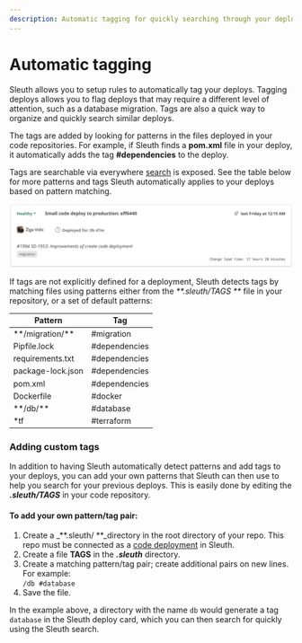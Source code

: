 ```yaml
---
description: Automatic tagging for quickly searching through your deploy history
---
```


# Automatic tagging

Sleuth allows you to setup rules to automatically tag your deploys. Tagging deploys allows you to flag deploys that may require a different level of attention, such as a database migration. Tags are also a quick way to organize and quickly search similar deploys.

The tags are added by looking for patterns in the files deployed in your code repositories. For example, if Sleuth finds a **pom.xml** file in your deploy, it automatically adds the tag **#dependencies** to the deploy. 

Tags are searchable via everywhere [search](search.md) is exposed. See the table below for more patterns and tags Sleuth automatically applies to your deploys based on pattern matching. 

![ The \`migration\` tag was automatically added to the deploy](../../.gitbook/assets/sleuth-sleuth-2021-01-31-14-01-42.png)

If tags are not explicitly defined for a deployment, Sleuth detects tags by matching files using patterns either from the _**.sleuth/TAGS **_ file in your repository, or a set of default patterns:

| Pattern             | Tag           |
| ------------------- | ------------- |
| \*\*/migration/\*\* | #migration    |
| Pipfile.lock        | #dependencies |
| requirements.txt    | #dependencies |
| package-lock.json   | #dependencies |
| pom.xml             | #dependencies |
| Dockerfile          | #docker       |
| \*\*/db/\*\*        | #database     |
| \*tf                | #terraform    |

### Adding custom tags

In addition to having Sleuth automatically detect patterns and add tags to your deploys, you can add your own patterns that Sleuth can then use to help you search for your previous deploys. This is easily done by editing the _**.sleuth/TAGS**_ in your code repository. 

#### To add your own pattern/tag pair: 

1. Create a _**.sleuth/ **_directory in the root directory of your repo. This repo must be connected as a [code deployment](../../settings/project/code-deployments.md) in Sleuth. 
2. Create a file **TAGS** in the _**.sleuth**_ directory. 
3. Create a matching pattern/tag pair; create additional pairs on new lines. \
   For example:\
   `/db #database`
4. Save the file. 

In the example above, a directory with the name `db` would generate a tag `database` in the Sleuth deploy card, which you can then search for quickly using the Sleuth search. 

